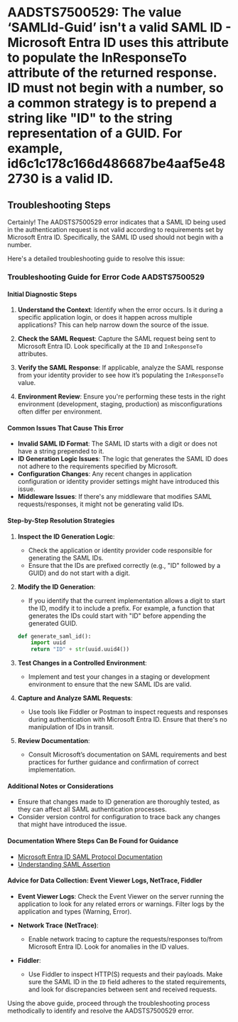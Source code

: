 # AADSTS7500529: The value ‘SAMLId-Guid’ isn't a valid SAML ID - Microsoft Entra ID uses this attribute to populate the InResponseTo attribute of the returned response. ID must not begin with a number, so a common strategy is to prepend a string like "ID" to the string representation of a GUID. For example, id6c1c178c166d486687be4aaf5e482730 is a valid ID.


## Troubleshooting Steps
Certainly! The AADSTS7500529 error indicates that a SAML ID being used in the authentication request is not valid according to requirements set by Microsoft Entra ID. Specifically, the SAML ID used should not begin with a number.

Here's a detailed troubleshooting guide to resolve this issue:

### Troubleshooting Guide for Error Code AADSTS7500529

#### Initial Diagnostic Steps

1. **Understand the Context**: Identify when the error occurs. Is it during a specific application login, or does it happen across multiple applications? This can help narrow down the source of the issue.

2. **Check the SAML Request**: Capture the SAML request being sent to Microsoft Entra ID. Look specifically at the `ID` and `InResponseTo` attributes.

3. **Verify the SAML Response**: If applicable, analyze the SAML response from your identity provider to see how it’s populating the `InResponseTo` value.

4. **Environment Review**: Ensure you're performing these tests in the right environment (development, staging, production) as misconfigurations often differ per environment.

#### Common Issues That Cause This Error

- **Invalid SAML ID Format**: The SAML ID starts with a digit or does not have a string prepended to it.
- **ID Generation Logic Issues**: The logic that generates the SAML ID does not adhere to the requirements specified by Microsoft.
- **Configuration Changes**: Any recent changes in application configuration or identity provider settings might have introduced this issue.
- **Middleware Issues**: If there's any middleware that modifies SAML requests/responses, it might not be generating valid IDs.

#### Step-by-Step Resolution Strategies

1. **Inspect the ID Generation Logic**:
   - Check the application or identity provider code responsible for generating the SAML IDs.
   - Ensure that the IDs are prefixed correctly (e.g., "ID" followed by a GUID) and do not start with a digit.

2. **Modify the ID Generation**:
   - If you identify that the current implementation allows a digit to start the ID, modify it to include a prefix. For example, a function that generates the IDs could start with "ID" before appending the generated GUID.

   ```python
   def generate_saml_id():
       import uuid
       return "ID" + str(uuid.uuid4())
   ```

3. **Test Changes in a Controlled Environment**:
   - Implement and test your changes in a staging or development environment to ensure that the new SAML IDs are valid.

4. **Capture and Analyze SAML Requests**:
   - Use tools like Fiddler or Postman to inspect requests and responses during authentication with Microsoft Entra ID. Ensure that there's no manipulation of IDs in transit.

5. **Review Documentation**:
   - Consult Microsoft’s documentation on SAML requirements and best practices for further guidance and confirmation of correct implementation.

#### Additional Notes or Considerations

- Ensure that changes made to ID generation are thoroughly tested, as they can affect all SAML authentication processes.
- Consider version control for configuration to trace back any changes that might have introduced the issue.

#### Documentation Where Steps Can Be Found for Guidance

- [Microsoft Entra ID SAML Protocol Documentation](https://learn.microsoft.com/en-us/azure/active-directory/develop/v2-saml-protocol)
- [Understanding SAML Assertion](https://learn.microsoft.com/en-us/azure/active-directory/develop/active-directory-saml-protocol)

#### Advice for Data Collection: Event Viewer Logs, NetTrace, Fiddler 

- **Event Viewer Logs**: Check the Event Viewer on the server running the application to look for any related errors or warnings. Filter logs by the application and types (Warning, Error).
  
- **Network Trace (NetTrace)**:
   - Enable network tracing to capture the requests/responses to/from Microsoft Entra ID. Look for anomalies in the ID values.
  
- **Fiddler**: 
   - Use Fiddler to inspect HTTP(S) requests and their payloads. Make sure the SAML ID in the `ID` field adheres to the stated requirements, and look for discrepancies between sent and received requests. 

Using the above guide, proceed through the troubleshooting process methodically to identify and resolve the AADSTS7500529 error.